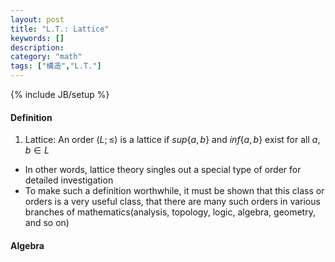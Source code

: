 ```yaml
---
layout: post
title: "L.T.: Lattice"
keywords: []
description: 
category: "math"
tags: ["構造","L.T."]
---
```

{% include JB/setup %}


#### Definition
1. Lattice: An order $(L;\leq)$ is a lattice if $sup\{a,b\}$ and $inf\{a,b\}$
   exist for all $a,b \in L$
- In other words, lattice theory singles out a special type of order for
  detailed investigation
- To make such a definition worthwhile, it must be shown that this class or
  orders is a very useful class, that there are many such orders in various
  branches of mathematics(analysis, topology, logic, algebra, geometry, and so
  on)

#### Algebra




